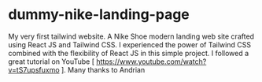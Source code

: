 # dummy-nike-landing-page
My very first tailwind website. A Nike Shoe modern landing web site crafted using React JS and Tailwind CSS.  I experienced the power of Tailwind CSS combined with the flexibility of React JS in this simple project. I followed a great tutorial on YouTube [ https://www.youtube.com/watch?v=tS7upsfuxmo ]. Many thanks to Andrian
